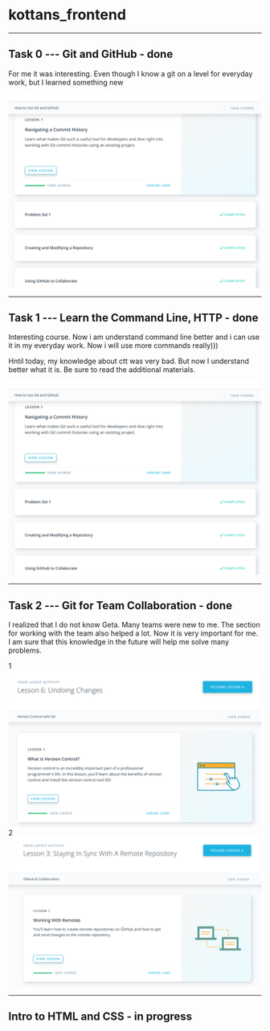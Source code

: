 # kottans_frontend

---

## Task 0 --- Git and GitHub - done

For me it was interesting. Even though I know a git on a level for everyday work, but I learned something new

![Git and GitHub - done](https://github.com/sioniks/kottans_frontend/blob/master/task_1/github.png "Tasks 1")

---

## Task 1 --- Learn the Command Line, HTTP - done

Interesting course. Now i am understand command line better and i can use it in my everyday work. Now i will use more commands really)))

Hntil today, my knowledge about ctt was very bad. But now I understand better what it is. Be sure to read the additional materials.

![Learn the Command Line, HTTP - done](https://github.com/sioniks/kottans_frontend/blob/master/task_1/github.png "Tasks 1")

---

## Task 2 --- Git for Team Collaboration - done

I realized that I do not know Geta. Many teams were new to me. The section for working with the team also helped a lot. Now it is very important for me. I am sure that this knowledge in the future will help me solve many problems.

1
![Git for Team Collaboration](https://github.com/sioniks/kottans_frontend/blob/master/task_2/version-control.png "Tasks 3")
2
![Git for Team Collaboration](https://github.com/sioniks/kottans_frontend/blob/master/task_2/git-collaboration.png "Tasks 3")

---

## Intro to HTML and CSS - in progress
